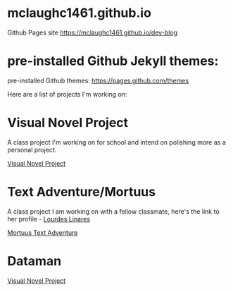# mclaughc1461.github.io

Github Pages site https://mclaughc1461.github.io/dev-blog

pre-installed Github Jekyll themes: 
=======
pre-installed Github themes: https://pages.github.com/themes

Here are a list of projects I'm working on:
# Visual Novel Project
A class project I'm working on for school and intend on polishing more as a personal project.

<a href="https://github.com/CiaraM100104/CTS-285-VN"> Visual Novel Project</a>
# Text Adventure/Mortuus
A class project I am working on with a fellow classmate, here's the link to her profile - <a href="https://github.com/GothicLolita229"> Lourdes Linares</a>

<a href="https://github.com/GothicLolita229/CSC-253-Mortuus"> Mortuus Text Adventure</a>


# Dataman
<a href="https://github.com/CiaraM100104/CTS285"> Visual Novel Project</a>
